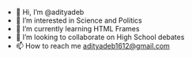 - 👋 Hi, I’m @adityadeb
- 👀 I’m interested in Science and Politics
- 🌱 I’m currently learning HTML Frames
- 💞️ I’m looking to collaborate on High School debates
- 📫 How to reach me adityadeb1612@gmail.com

<!---
adityadeb/adityadeb is a ✨ special ✨ repository because its `README.md` (this file) appears on your GitHub profile.
You can click the Preview link to take a look at your changes.
--->

